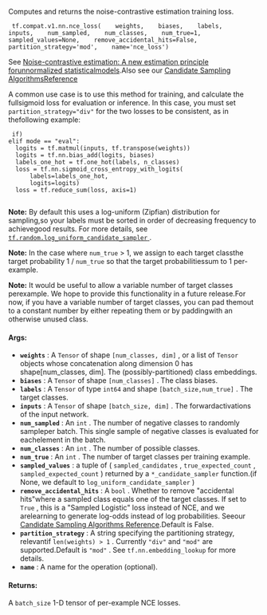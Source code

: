 Computes and returns the noise-contrastive estimation training loss.

```
 tf.compat.v1.nn.nce_loss(    weights,    biases,    labels,    inputs,    num_sampled,    num_classes,    num_true=1,    sampled_values=None,    remove_accidental_hits=False,    partition_strategy='mod',    name='nce_loss') 
```

See [Noise-contrastive estimation: A new estimation principle forunnormalized statisticalmodels](http://www.jmlr.org/proceedings/papers/v9/gutmann10a/gutmann10a.pdf).Also see our [Candidate Sampling AlgorithmsReference](https://tensorflow.google.cn/extras/candidate_sampling.pdf)

A common use case is to use this method for training, and calculate the fullsigmoid loss for evaluation or inference. In this case, you must set `partition_strategy="div"`  for the two losses to be consistent, as in thefollowing example:

```
 if)
elif mode == "eval":
  logits = tf.matmul(inputs, tf.transpose(weights))
  logits = tf.nn.bias_add(logits, biases)
  labels_one_hot = tf.one_hot(labels, n_classes)
  loss = tf.nn.sigmoid_cross_entropy_with_logits(
      labels=labels_one_hot,
      logits=logits)
  loss = tf.reduce_sum(loss, axis=1)
 
```


**Note:**  By default this uses a log-uniform (Zipfian) distribution for sampling,so your labels must be sorted in order of decreasing frequency to achievegood results.  For more details, see[ `tf.random.log_uniform_candidate_sampler` ](https://tensorflow.google.cn/api_docs/python/tf/random/log_uniform_candidate_sampler).

**Note:**  In the case where  `num_true`  > 1, we assign to each target classthe target probability 1 /  `num_true`  so that the target probabilitiessum to 1 per-example.

**Note:**  It would be useful to allow a variable number of target classes perexample.  We hope to provide this functionality in a future release.For now, if you have a variable number of target classes, you can pad themout to a constant number by either repeating them or by paddingwith an otherwise unused class.


#### Args:
- **`weights`** : A  `Tensor`  of shape  `[num_classes, dim]` , or a list of  `Tensor` objects whose concatenation along dimension 0 has shape[num_classes, dim].  The (possibly-partitioned) class embeddings.
- **`biases`** : A  `Tensor`  of shape  `[num_classes]` .  The class biases.
- **`labels`** : A  `Tensor`  of type  `int64`  and shape  `[batch_size,num_true]` . The target classes.
- **`inputs`** : A  `Tensor`  of shape  `[batch_size, dim]` .  The forwardactivations of the input network.
- **`num_sampled`** : An  `int` .  The number of negative classes to randomly sampleper batch. This single sample of negative classes is evaluated for eachelement in the batch.
- **`num_classes`** : An  `int` . The number of possible classes.
- **`num_true`** : An  `int` .  The number of target classes per training example.
- **`sampled_values`** : a tuple of ( `sampled_candidates` ,  `true_expected_count` , `sampled_expected_count` ) returned by a  `*_candidate_sampler`  function.(if None, we default to  `log_uniform_candidate_sampler` )
- **`remove_accidental_hits`** :  A  `bool` .  Whether to remove "accidental hits"where a sampled class equals one of the target classes.  If set to `True` , this is a "Sampled Logistic" loss instead of NCE, and we arelearning to generate log-odds instead of log probabilities.  Seeour [Candidate Sampling Algorithms Reference](https://tensorflow.google.cn/extras/candidate_sampling.pdf).Default is False.
- **`partition_strategy`** : A string specifying the partitioning strategy, relevantif  `len(weights) > 1` . Currently  `"div"`  and  `"mod"`  are supported.Default is  `"mod"` . See  `tf.nn.embedding_lookup`  for more details.
- **`name`** : A name for the operation (optional).


#### Returns:
A  `batch_size`  1-D tensor of per-example NCE losses.

